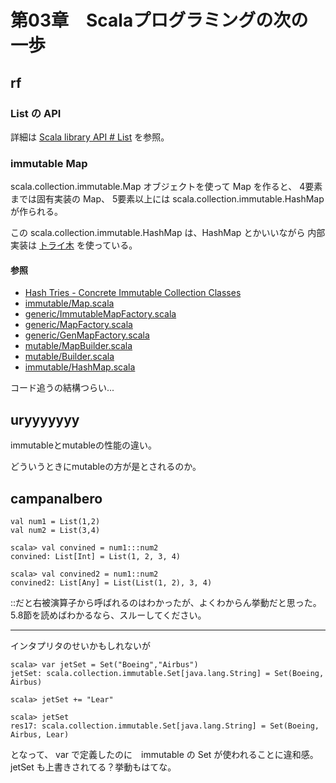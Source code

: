 # 第03章　Scalaプログラミングの次の一歩

## rf

### List の API

詳細は [Scala library API # List](http://www.scala-lang.org/api/current/#scala.collection.immutable.List) を参照。

### immutable Map

scala.collection.immutable.Map オブジェクトを使って Map を作ると、
4要素までは固有実装の Map、
5要素以上には scala.collection.immutable.HashMap が作られる。

この scala.collection.immutable.HashMap は、HashMap とかいいながら
内部実装は [トライ木](http://ja.wikipedia.org/wiki/%E3%83%88%E3%83%A9%E3%82%A4%E6%9C%A8) を使っている。

#### 参照

 * [Hash Tries - Concrete Immutable Collection Classes](http://docs.scala-lang.org/overviews/collections/concrete-immutable-collection-classes.html#hash-tries)
 * [immutable/Map.scala](https://github.com/scala/scala/blob/v2.11.2/src/library/scala/collection/immutable/Map.scala)
 * [generic/ImmutableMapFactory.scala](https://github.com/scala/scala/blob/v2.11.2/src/library/scala/collection/generic/ImmutableMapFactory.scala)
 * [generic/MapFactory.scala](https://github.com/scala/scala/blob/v2.11.2/src/library/scala/collection/generic/MapFactory.scala)
 * [generic/GenMapFactory.scala](https://github.com/scala/scala/blob/v2.11.2/src/library/scala/collection/generic/GenMapFactory.scala)
 * [mutable/MapBuilder.scala](https://github.com/scala/scala/blob/v2.11.2/src/library/scala/collection/mutable/MapBuilder.scala)
 * [mutable/Builder.scala](https://github.com/scala/scala/blob/v2.11.2/src/library/scala/collection/mutable/Builder.scala)
 * [immutable/HashMap.scala](https://github.com/scala/scala/blob/v2.11.2/src/library/scala/collection/immutable/HashMap.scala)

コード追うの結構つらい...


## uryyyyyyy

immutableとmutableの性能の違い。

どういうときにmutableの方が是とされるのか。


## campanalbero
```
val num1 = List(1,2)
val num2 = List(3,4)

scala> val convined = num1:::num2
convined: List[Int] = List(1, 2, 3, 4)

scala> val convined2 = num1::num2
convined2: List[Any] = List(List(1, 2), 3, 4)
```
::だと右被演算子から呼ばれるのはわかったが、よくわからん挙動だと思った。5.8節を読めばわかるなら、スルーしてください。

----

インタプリタのせいかもしれないが
```
scala> var jetSet = Set("Boeing","Airbus")
jetSet: scala.collection.immutable.Set[java.lang.String] = Set(Boeing, Airbus)

scala> jetSet += "Lear"

scala> jetSet
res17: scala.collection.immutable.Set[java.lang.String] = Set(Boeing, Airbus, Lear)
```
となって、 var で定義したのに　immutable の Set が使われることに違和感。jetSet も上書きされてる？挙動もはてな。
